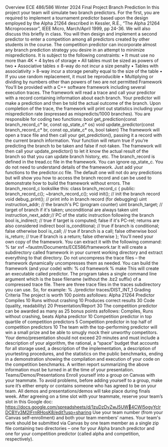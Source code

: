 Overview
ECE 486/586
Winter 2024
Final Project
Branch Prediction
In this project your team will simulate two branch predictors. For the first, you are required to 
implement a tournament predictor based upon the design employed by the Alpha 21264 described in 
Kessler, R.E., “The Alpha 21264 Microprocessor”, IEEE Micro, March/April 1999, pp 24-36. We will also 
discuss this briefly in class.
You will then design and implement a second predictor to enter a competition among all predictors 
created by other students in the course.
The competition predictor can incorporate almost any branch prediction strategy you desire in an 
attempt to minimize mispredictions. It is subject to the following constraints:
• It must use no more than 4K + 4 bytes of storage
• All tables must be sized as powers of two
• Associative tables ≤ 8-way do not incur a size penalty
• Tables with associativity > 8-way incur a storage penalty equal to the size of the table
• If you use random replacement, it must be reproducible
• Multiplying or dividing by numbers other than powers of two are not permitted
Framework
You’ll be provided with a C++ software framework including several execution traces. The framework 
will read a trace and call your predictor with a record containing information about each branch. Your 
predictor will make a prediction and then be told the actual outcome of the branch. Upon completion
of the trace, the framework will print out statistics including your misprediction rate (expressed as 
mispredicts/1000 branches).
You are responsible for coding two functions:
bool get_prediction(const branch_record_c* br, const op_state_c* os)
void update_predictor(const branch_record_c* br, const op_state_c* os, bool taken)
The framework will open a trace file and then call your get_prediction(), passing it a record with the 
current branch information. Your function will return true if you’re predicting the branch to be taken 
and false if not-taken. The framework will then call your update_predictor() to let it know the actual 
result of the branch so that you can update branch history, etc. The branch_record is defined in the 
tread.cc file in the framework. You can ignore op_state_c.
You do not need to understand details of the framework. Just add your functions to the predictor.cc 
file. The default one will not do any predictions but will show you how to access the branch record and 
can be used to demonstrate how to build the framework without errors.
The branch_record_c lookslike this:
class branch_record_c { 
public:
branch_record_c();
~branch_record_c();
void init(); // init the branch record
void debug_print(); // print info in branch record (for debugging) 
uint instruction_addr; // the branch's PC (program counter)
uint branch_target; // target of branch if it's taken; unconditional are 
always taken
uint instruction_next_addr;// PC of the static instruction following the branch 
bool is_indirect; // true if target is computed; false if it's PC-rel;
returns are also considered indirect
bool is_conditional; // true if branch is conditional; false otherwise 
bool is_call; // true if branch is a call; false otherwise
bool is_return; // true if branch is a return; false otherwise
};
You’ll need your own copy of the framework. You can extract it with the following command:
% tar xvf ~faustm/Documents/ECE586/framework.tar
It will create a subdirectory called framework in your current working directory and extract everything 
to that directory. Do not uncompress the trace files – the framework dynamically uncompresses them 
as needed.
You can build the framework (and your code) with:
% cd framework
% make
This will create an executable called predictor. The program takes a single command line argument 
which is the base filename (without the .bz2 suffix) of a compressed trace file. There are three trace 
files in the traces subdirectory you can use. So, for example:
% ./predictor traces/DIST_INT_1
Grading Criteria
The project is worth 100 points asfollows: 
Alpha 21264 Predictor
Compiles 10
Runs without crashing 10
Produces correct results 30
Code (quality, readability) 20
Presentation/Report 30
The competition predictor can be awarded as many as 25 bonus points asfollows: 
Compiles, Runs without crashing, beats Alpha predictor 10
Competition predictor in top quartile of competition predictors 5
Competition predictor in top half of competition predictors 10
The team with the top-performing predictor will win a small prize and be able to smugly mock their 
unworthy competitors.
Your demo/presentation should not exceed 20 minutes and must include a description of your 
algorithm, the rational, a “space” budget that accounts for all storage used, a description of the 
implementation, a description of yourtesting procedures, and the statistics on the public benchmarks, 
ending in a demonstration showing the compilation and execution of your code on the competition
benchmarks. A written report summarizing the above information must be turned in at the time of 
your presentation.
Teams/Demos/Presentations
Enroll yourself into a group on Canvas with your teammate. To avoid problems, before adding yourself
to a group, make sure it’s either empty or contains someone who has agreed to be on your team.
All demos and presentations/demos will take place during finals week. After agreeing on a time slot 
with your teammate, reserve your team’s slot in this Google doc: 
https://docs.google.com/spreadsheets/d/1zuDzDvZwJ5UW4CWl5ogyYclrDCBYv3M2lFrnRHosK8/edit?usp=sharing
Use your team number (from your Canvas self-enrollment) and both your team members’ names.
Your team's work should be submitted via Canvas by one team member as a single zip file containing
two directories – one for your Alpha branch predictor and one for your competition predictor (called
alpha and competition, respectively).
